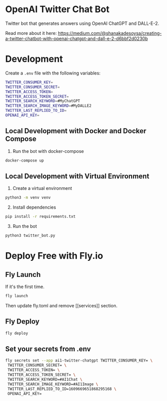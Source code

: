 # OpenAI Twitter Chat Bot

Twitter bot that generates answers using OpenAI ChatGPT and DALL-E-2.

Read more about it here: https://medium.com/@shanakadesoysa/creating-a-twitter-chatbot-with-openai-chatgpt-and-dall-e-2-d6bbf2d0230b

# Development

Create a `.env` file with the following variables:

```bash
TWITTER_CONSUMER_KEY=
TWITTER_CONSUMER_SECRET=
TWITTER_ACCESS_TOKEN=
TWITTER_ACCESS_TOKEN_SECRET=
TWITTER_SEARCH_KEYWORD=#MyChatGPT
TWITTER_SEARCH_IMAGE_KEYWORD=#MyDALLE2
TWITTER_LAST_REPLIED_TO_ID=
OPENAI_API_KEY=
```

## Local Development with Docker and Docker Compose

1. Run the bot with docker-compose

```bash
docker-compose up
```

## Local Development with Virtual Environment

1. Create a virtual environment

```bash
python3 -m venv venv
```

2. Install dependencies

```bash
pip install -r requirements.txt
```

3. Run the bot

```bash
python3 twitter_bot.py
```

# Deploy Free with Fly.io

## Fly Launch

If it's the first time.

```bash
fly launch
```

Then update fly.toml and remove [[services]] section.

## Fly Deploy

```bash
fly deploy
```

## Set your secrets from .env

```bash
fly secrets set --app ai1-twitter-chatgpt TWITTER_CONSUMER_KEY= \
 TWITTER_CONSUMER_SECRET= \
 TWITTER_ACCESS_TOKEN= \
 TWITTER_ACCESS_TOKEN_SECRET= \
 TWITTER_SEARCH_KEYWORD=#AI1Chat \
 TWITTER_SEARCH_IMAGE_KEYWORD=#AI1Image \
 TWITTER_LAST_REPLIED_TO_ID=1609669651868295168 \
 OPENAI_API_KEY=

```
